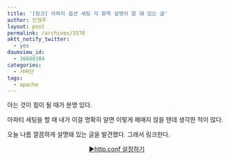```yaml
---
title: '[링크] 아파치 옵션 세팅 각 항목 설명이 잘 돼 있는 글'
author: 안형우
layout: post
permalink: /archives/1578
aktt_notify_twitter:
  - yes
daumview_id:
  - 36688384
categories:
  - 서버단
tags:
  - apache
---
```

아는 것이 힘이 될 때가 분명 있다.

아파티 세팅을 할 때 내가 이걸 명확히 알면 이렇게 헤매지 않을 텐데 생각한 적이 많다.

오늘 나름 깔끔하게 설명돼 있는 글을 발견했다. 그래서 링크한다.

<p style="text-align: center;">
  <a href="http://blog.daum.net/365bell/3">▶http.conf 설정하기</a>
</p>